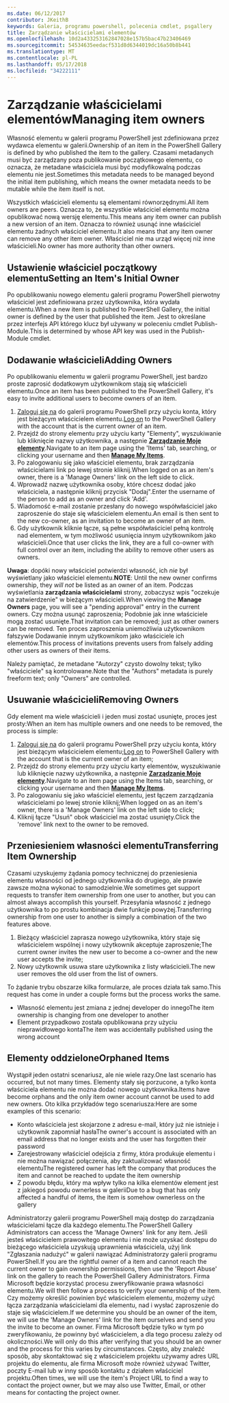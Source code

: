 ```yaml
---
ms.date: 06/12/2017
contributor: JKeithB
keywords: Galeria, programu powershell, polecenia cmdlet, psgallery
title: Zarządzanie właścicielami elementów
ms.openlocfilehash: 10d2a433253162847028e157b5bac47b23406469
ms.sourcegitcommit: 54534635eedacf531d8d6344019dc16a50b8b441
ms.translationtype: MT
ms.contentlocale: pl-PL
ms.lasthandoff: 05/17/2018
ms.locfileid: "34222111"
---
```

# <a name="managing-item-owners"></a><span data-ttu-id="f4e42-103">Zarządzanie właścicielami elementów</span><span class="sxs-lookup"><span data-stu-id="f4e42-103">Managing item owners</span></span>

<span data-ttu-id="f4e42-104">Własność elementu w galerii programu PowerShell jest zdefiniowana przez wydawca elementu w galerii.</span><span class="sxs-lookup"><span data-stu-id="f4e42-104">Ownership of an item in the PowerShell Gallery is defined by who published the item to the gallery.</span></span>
<span data-ttu-id="f4e42-105">Czasami metadanych musi być zarządzany poza publikowanie początkowego elementu, co oznacza, że metadane właściciela musi być modyfikowalną podczas elementu nie jest.</span><span class="sxs-lookup"><span data-stu-id="f4e42-105">Sometimes this metadata needs to be managed beyond the initial item publishing, which means the owner metadata needs to be mutable while the item itself is not.</span></span>

<span data-ttu-id="f4e42-106">Wszystkich właścicieli elementu są elementami równorzędnymi.</span><span class="sxs-lookup"><span data-stu-id="f4e42-106">All item owners are peers.</span></span>
<span data-ttu-id="f4e42-107">Oznacza to, że wszystkie właściciel elementu można opublikować nową wersję elementu.</span><span class="sxs-lookup"><span data-stu-id="f4e42-107">This means any item owner can publish a new version of an item.</span></span> <span data-ttu-id="f4e42-108">Oznacza to również usunąć inne właściciel elementu żadnych właściciel elementu.</span><span class="sxs-lookup"><span data-stu-id="f4e42-108">It also means that any item owner can remove any other item owner.</span></span>
<span data-ttu-id="f4e42-109">Właściciel nie ma urząd więcej niż inne właścicieli.</span><span class="sxs-lookup"><span data-stu-id="f4e42-109">No owner has more authority than other owners.</span></span>

## <a name="setting-an-items-initial-owner"></a><span data-ttu-id="f4e42-110">Ustawienie właściciel początkowy elementu</span><span class="sxs-lookup"><span data-stu-id="f4e42-110">Setting an Item's Initial Owner</span></span>

<span data-ttu-id="f4e42-111">Po opublikowaniu nowego elementu galerii programu PowerShell pierwotny właściciel jest zdefiniowana przez użytkownika, która wydała elementu.</span><span class="sxs-lookup"><span data-stu-id="f4e42-111">When a new item is published to PowerShell Gallery, the initial owner is defined by the user that published the item.</span></span> <span data-ttu-id="f4e42-112">Jest to określane przez interfejs API którego klucz był używany w poleceniu cmdlet Publish-Module.</span><span class="sxs-lookup"><span data-stu-id="f4e42-112">This is determined by whose API key was used in the Publish-Module cmdlet.</span></span>

## <a name="adding-owners"></a><span data-ttu-id="f4e42-113">Dodawanie właścicieli</span><span class="sxs-lookup"><span data-stu-id="f4e42-113">Adding Owners</span></span>

<span data-ttu-id="f4e42-114">Po opublikowaniu elementu w galerii programu PowerShell, jest bardzo proste zaprosić dodatkowym użytkownikom stają się właścicieli elementu.</span><span class="sxs-lookup"><span data-stu-id="f4e42-114">Once an item has been published to the PowerShell Gallery, it's easy to invite additional users to become owners of an item.</span></span>

1. <span data-ttu-id="f4e42-115">[Zaloguj się na](https://powershellgallery.com/users/account/LogOn) do galerii programu PowerShell przy użyciu konta, który jest bieżącym właścicielem elementu.</span><span class="sxs-lookup"><span data-stu-id="f4e42-115">[Log on](https://powershellgallery.com/users/account/LogOn) to the PowerShell Gallery with the account that is the current owner of an item.</span></span>
2. <span data-ttu-id="f4e42-116">Przejdź do strony elementu przy użyciu karty "Elementy", wyszukiwanie lub kliknięcie nazwy użytkownika, a następnie [ **Zarządzanie Moje elementy**](https://www.powershellgallery.com/account/Packages).</span><span class="sxs-lookup"><span data-stu-id="f4e42-116">Navigate to an item page using the 'Items' tab, searching, or clicking your username and then [**Manage My Items**](https://www.powershellgallery.com/account/Packages).</span></span>
3. <span data-ttu-id="f4e42-117">Po zalogowaniu się jako właściciel elementu, brak zarządzania właścicielami link po lewej stronie kliknij.</span><span class="sxs-lookup"><span data-stu-id="f4e42-117">When logged on as an item's owner, there is a 'Manage Owners' link on the left side to click.</span></span>
4. <span data-ttu-id="f4e42-118">Wprowadź nazwę użytkownika osoby, które chcesz dodać jako właściciela, a następnie kliknij przycisk "Dodaj".</span><span class="sxs-lookup"><span data-stu-id="f4e42-118">Enter the username of the person to add as an owner and click 'Add'.</span></span>
5. <span data-ttu-id="f4e42-119">Wiadomość e-mail zostanie przesłany do nowego współwłaściciel jako zaproszenie do staje się właścicielem elementu.</span><span class="sxs-lookup"><span data-stu-id="f4e42-119">An email is then sent to the new co-owner, as an invitation to become an owner of an item.</span></span>
6. <span data-ttu-id="f4e42-120">Gdy użytkownik kliknie łącze, są pełne współwłaściciel pełną kontrolę nad elementem, w tym możliwość usunięcia innym użytkownikom jako właścicieli.</span><span class="sxs-lookup"><span data-stu-id="f4e42-120">Once that user clicks the link, they are a full co-owner with full control over an item, including the ability to remove other users as owners.</span></span>

<span data-ttu-id="f4e42-121">**Uwaga**: dopóki nowy właściciel potwierdzi własność, ich *nie* był wyświetlany jako właściciel elementu.</span><span class="sxs-lookup"><span data-stu-id="f4e42-121">**NOTE**: Until the new owner confirms ownership, they *will not* be listed as an owner of an item.</span></span>
<span data-ttu-id="f4e42-122">Podczas wyświetlania **zarządzania właścicielami** strony, zobaczysz wpis "oczekuje na zatwierdzenie" w bieżącym właścicieli.</span><span class="sxs-lookup"><span data-stu-id="f4e42-122">When viewing the **Manage Owners** page, you will see a "pending approval" entry in the current owners.</span></span>
<span data-ttu-id="f4e42-123">Czy można usunąć zaproszenia; Podobnie jak inne właściciele mogą zostać usunięte.</span><span class="sxs-lookup"><span data-stu-id="f4e42-123">That invitation can be removed; just as other owners can be removed.</span></span>
<span data-ttu-id="f4e42-124">Ten proces zaproszenia uniemożliwia użytkownikom fałszywie Dodawanie innym użytkownikom jako właściciele ich elementów.</span><span class="sxs-lookup"><span data-stu-id="f4e42-124">This process of invitations prevents users from falsely adding other users as owners of their items.</span></span>

<span data-ttu-id="f4e42-125">Należy pamiętać, że metadane "Autorzy" czysto dowolny tekst; tylko "właściciele" są kontrolowane.</span><span class="sxs-lookup"><span data-stu-id="f4e42-125">Note that the "Authors" metadata is purely freeform text; only "Owners" are controlled.</span></span>


## <a name="removing-owners"></a><span data-ttu-id="f4e42-126">Usuwanie właścicieli</span><span class="sxs-lookup"><span data-stu-id="f4e42-126">Removing Owners</span></span>

<span data-ttu-id="f4e42-127">Gdy element ma wiele właścicieli i jeden musi zostać usunięte, proces jest prosty:</span><span class="sxs-lookup"><span data-stu-id="f4e42-127">When an item has multiple owners and one needs to be removed, the process is simple:</span></span>

1. <span data-ttu-id="f4e42-128">[Zaloguj się na](https://powershellgallery.com/users/account/LogOn) do galerii programu PowerShell przy użyciu konta, który jest bieżącym właścicielem elementu;</span><span class="sxs-lookup"><span data-stu-id="f4e42-128">[Log on](https://powershellgallery.com/users/account/LogOn) to PowerShell Gallery with the account that is the current owner of an item;</span></span>
2. <span data-ttu-id="f4e42-129">Przejdź do strony elementu przy użyciu karty elementów, wyszukiwanie lub kliknięcie nazwy użytkownika, a następnie [ **Zarządzanie Moje elementy**](https://www.powershellgallery.com/account/Packages).</span><span class="sxs-lookup"><span data-stu-id="f4e42-129">Navigate to an item page using the Items tab, searching, or clicking your username and then [**Manage My Items**](https://www.powershellgallery.com/account/Packages).</span></span>
3. <span data-ttu-id="f4e42-130">Po zalogowaniu się jako właściciel elementu, jest łączem zarządzania właścicielami po lewej stronie kliknij;</span><span class="sxs-lookup"><span data-stu-id="f4e42-130">When logged on as an item's owner, there is a 'Manage Owners' link on the left side to click;</span></span>
4. <span data-ttu-id="f4e42-131">Kliknij łącze "Usuń" obok właściciel ma zostać usunięty.</span><span class="sxs-lookup"><span data-stu-id="f4e42-131">Click the 'remove' link next to the owner to be removed.</span></span>



## <a name="transferring-item-ownership"></a><span data-ttu-id="f4e42-132">Przeniesieniem własności elementu</span><span class="sxs-lookup"><span data-stu-id="f4e42-132">Transferring Item Ownership</span></span>

<span data-ttu-id="f4e42-133">Czasami uzyskujemy żądania pomocy technicznej do przeniesienia elementu własności od jednego użytkownika do drugiego, ale prawie zawsze można wykonać to samodzielnie.</span><span class="sxs-lookup"><span data-stu-id="f4e42-133">We sometimes get support requests to transfer item ownership from one user to another, but you can almost always accomplish this yourself.</span></span>
<span data-ttu-id="f4e42-134">Przesyłania własność z jednego użytkownika to po prostu kombinacja dwie funkcje powyżej.</span><span class="sxs-lookup"><span data-stu-id="f4e42-134">Transferring ownership from one user to another is simply a combination of the two features above.</span></span>

1. <span data-ttu-id="f4e42-135">Bieżący właściciel zaprasza nowego użytkownika, który staje się właścicielem wspólnej i nowy użytkownik akceptuje zaproszenie;</span><span class="sxs-lookup"><span data-stu-id="f4e42-135">The current owner invites the new user to become a co-owner and the new user accepts the invite;</span></span>
2. <span data-ttu-id="f4e42-136">Nowy użytkownik usuwa stare użytkownika z listy właścicieli.</span><span class="sxs-lookup"><span data-stu-id="f4e42-136">The new user removes the old user from the list of owners.</span></span>

<span data-ttu-id="f4e42-137">To żądanie trybu obszarze kilka formularze, ale proces działa tak samo.</span><span class="sxs-lookup"><span data-stu-id="f4e42-137">This request has come in under a couple forms but the process works the same.</span></span>

- <span data-ttu-id="f4e42-138">Własność elementu jest zmiana z jednej developer do innego</span><span class="sxs-lookup"><span data-stu-id="f4e42-138">The item ownership is changing from one developer to another</span></span>
- <span data-ttu-id="f4e42-139">Element przypadkowo została opublikowana przy użyciu nieprawidłowego konta</span><span class="sxs-lookup"><span data-stu-id="f4e42-139">The item was accidentally published using the wrong account</span></span>


## <a name="orphaned-items"></a><span data-ttu-id="f4e42-140">Elementy oddzielone</span><span class="sxs-lookup"><span data-stu-id="f4e42-140">Orphaned Items</span></span>

<span data-ttu-id="f4e42-141">Wystąpił jeden ostatni scenariusz, ale nie wiele razy.</span><span class="sxs-lookup"><span data-stu-id="f4e42-141">One last scenario has occurred, but not many times.</span></span>
<span data-ttu-id="f4e42-142">Elementy stały się porzucone, a tylko konta właściciela elementu nie można dodać nowego użytkownika.</span><span class="sxs-lookup"><span data-stu-id="f4e42-142">Items have become orphans and the only item owner account cannot be used to add new owners.</span></span>
<span data-ttu-id="f4e42-143">Oto kilka przykładów tego scenariusza:</span><span class="sxs-lookup"><span data-stu-id="f4e42-143">Here are some examples of this scenario:</span></span>

- <span data-ttu-id="f4e42-144">Konto właściciela jest skojarzone z adresu e-mail, który już nie istnieje i użytkownik zapomniał hasła</span><span class="sxs-lookup"><span data-stu-id="f4e42-144">The owner's account is associated with an email address that no longer exists and the user has forgotten their password</span></span>
- <span data-ttu-id="f4e42-145">Zarejestrowany właściciel odejścia z firmy, która produkuje elementu i nie można nawiązać połączenia, aby zaktualizować własność elementu</span><span class="sxs-lookup"><span data-stu-id="f4e42-145">The registered owner has left the company that produces the item and cannot be reached to update the item ownership</span></span>
- <span data-ttu-id="f4e42-146">Z powodu błędu, który ma wpływ tylko na kilka elementów element jest z jakiegoś powodu ownerless w galerii</span><span class="sxs-lookup"><span data-stu-id="f4e42-146">Due to a bug that has only affected a handful of items, the item is somehow ownerless on the gallery</span></span>

<span data-ttu-id="f4e42-147">Administratorzy galerii programu PowerShell mają dostęp do zarządzania właścicielami łącze dla każdego elementu.</span><span class="sxs-lookup"><span data-stu-id="f4e42-147">The PowerShell Gallery Administrators can access the 'Manage Owners' link for any item.</span></span>
<span data-ttu-id="f4e42-148">Jeśli jesteś właścicielem prawowitego elementu i nie może uzyskać dostępu do bieżącego właściciela uzyskują uprawnienia właściciela, użyj link "Zgłaszania nadużyć" w galerii nawiązać Administratorzy galerii programu PowerShell.</span><span class="sxs-lookup"><span data-stu-id="f4e42-148">If you are the rightful owner of a item and cannot reach the current owner to gain ownership permissions, then use the 'Report Abuse' link on the gallery to reach the PowerShell Gallery Administrators.</span></span>
<span data-ttu-id="f4e42-149">Firma Microsoft będzie korzystać procesu zweryfikowanie prawa własności elementu.</span><span class="sxs-lookup"><span data-stu-id="f4e42-149">We will then follow a process to verify your ownership of the item.</span></span>
<span data-ttu-id="f4e42-150">Czy możemy określić powinien być właścicielem elementu, możemy użyć łącza zarządzania właścicielami dla elementu, nad i wysłać zaproszenie do staje się właścicielem.</span><span class="sxs-lookup"><span data-stu-id="f4e42-150">If we determine you should be an owner of the item, we will use the 'Manage Owners' link for the item ourselves and send you the invite to become an owner.</span></span>
<span data-ttu-id="f4e42-151">Firma Microsoft będzie tylko w tym po zweryfikowaniu, że powinny być właścicielem, a dla tego procesu zależy od okoliczności.</span><span class="sxs-lookup"><span data-stu-id="f4e42-151">We will only do this after verifying that you should be an owner and the process for this varies by circumstances.</span></span>
<span data-ttu-id="f4e42-152">Często, aby znaleźć sposób, aby skontaktować się z właścicielem projektu używamy adres URL projektu do elementu, ale firma Microsoft może również używać Twitter, poczty E-mail lub w inny sposób kontaktu z działem właściciel projektu.</span><span class="sxs-lookup"><span data-stu-id="f4e42-152">Often times, we will use the item's Project URL to find a way to contact the project owner, but we may also use Twitter, Email, or other means for contacting the project owner.</span></span>